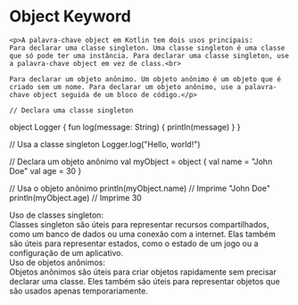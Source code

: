 <!DOCTYPE html>
<html lang="pt-br">
<head>
    <meta charset="UTF-8">
    <meta http-equiv="X-UA-Compatible" content="IE=edge">
    <meta name="viewport" content="width=device-width, initial-scale=1.0">
    <title>Document</title>
</head>
<body>
    <h1>Object Keyword</h1>

    <p>A palavra-chave object em Kotlin tem dois usos principais:
    Para declarar uma classe singleton. Uma classe singleton é uma classe que só pode ter uma instância. Para declarar uma classe singleton, use a palavra-chave object em vez de class.<br>
    
    Para declarar um objeto anônimo. Um objeto anônimo é um objeto que é criado sem um nome. Para declarar um objeto anônimo, use a palavra-chave object seguida de um bloco de código.</p>

    // Declara uma classe singleton
object Logger {
    fun log(message: String) {
        println(message)
    }
}

// Usa a classe singleton
Logger.log("Hello, world!")

// Declara um objeto anônimo
val myObject = object {
    val name = "John Doe"
    val age = 30
}

// Usa o objeto anônimo
println(myObject.name) // Imprime "John Doe"
println(myObject.age) // Imprime 30

<p>Uso de classes singleton:<br>
Classes singleton são úteis para representar recursos compartilhados, como um banco de dados ou uma conexão com a internet. Elas também são úteis para representar estados, como o estado de um jogo ou a configuração de um aplicativo.<br>    
Uso de objetos anônimos:<br>
Objetos anônimos são úteis para criar objetos rapidamente sem precisar declarar uma classe. Eles também são úteis para representar objetos que são usados apenas temporariamente.



</body>
</html>